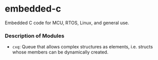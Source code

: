# embedded-c
Embedded C code for MCU, RTOS, Linux, and general use.

### Description of Modules

 - `cxq`: Queue that allows complex structures as elements, i.e. structs whose members can be dynamically created. 
